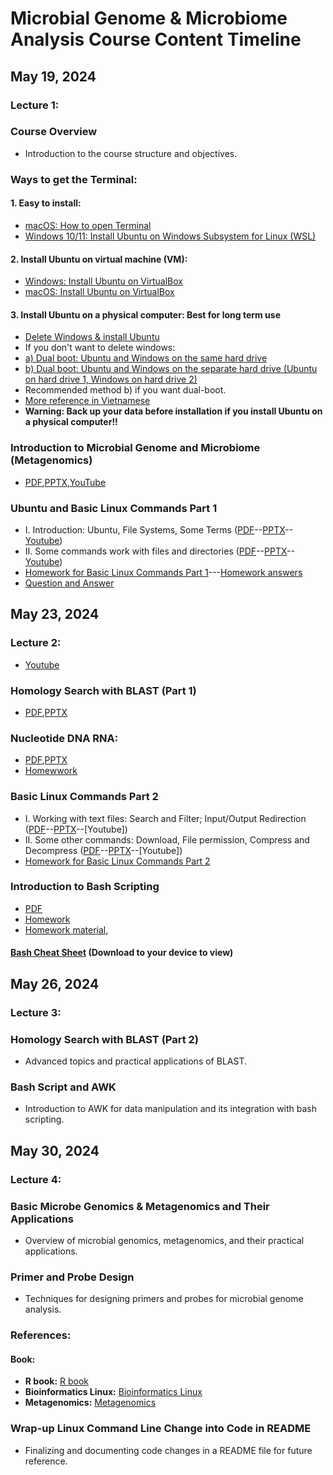 # Microbial Genome & Microbiome Analysis Course Content Timeline

## May 19, 2024
### Lecture 1: 
### Course Overview
- Introduction to the course structure and objectives.

### Ways to get the Terminal:  

#### **1. Easy to install**:  
- [macOS: How to open Terminal](https://support.apple.com/en-vn/guide/terminal/apd5265185d-f365-44cb-8b09-71a064a42125/mac)
- [Windows 10/11: Install Ubuntu on Windows Subsystem for Linux (WSL)](https://canonical-ubuntu-wsl.readthedocs-hosted.com/en/latest/guides/install-ubuntu-wsl2/)
#### **2. Install Ubuntu on virtual machine (VM):**
- [Windows: Install Ubuntu on VirtualBox](https://www.youtube.com/watch?v=ngJQPt-xEeo)
- [macOS: Install Ubuntu on VirtualBox](https://www.youtube.com/watch?v=b_tOialCSXE)
#### **3. Install Ubuntu on a physical computer: Best for long term use**
- [Delete Windows & install Ubuntu](https://www.youtube.com/watch?v=oZcvqfWf_ps&t=100s)
- If you don't want to delete windows:
- [a) Dual boot: Ubuntu and Windows on the same hard drive](https://www.youtube.com/watch?v=GXxTxBPKecQ&t=229s)  
- [b) Dual boot: Ubuntu and Windows on the separate hard drive (Ubuntu on hard drive 1, Windows on hard drive 2)](https://www.youtube.com/watch?v=KX85vZ3ANVk)
- Recommended method b) if you want dual-boot.  
- [More reference in Vietnamese](https://www.youtube.com/watch?v=oZcvqfWf_ps&t=100s)
- **Warning: Back up your data before installation if you install Ubuntu on a physical computer!!**


### Introduction to Microbial Genome and Microbiome (Metagenomics)
- [PDF](https://github.com/UeenHuynh/MGMA_2024/blob/main/lecture%201/Introduction_to_Microbial_Genome_and_Microbiome_20240519.pdf),[PPTX](https://github.com/UeenHuynh/MGMA_2024/blob/main/lecture%201/Introduction_to_Microbial_Genome_and_Microbiome_20240519.pptx),[YouTube](https://www.youtube.com/watch?v=epMAMIo0AOo&t=6s)

### Ubuntu and Basic Linux Commands Part 1 
- I. Introduction: Ubuntu, File Systems, Some Terms   ([PDF](https://github.com/UeenHuynh/MGMA_2024/blob/main/lecture%201/Ubuntu_and_basic_Linux_commands_part_1/Ubuntu_and_basic_Linux_commmands_part1_1_IntroductionUbuntu_FileSystems_SomeTerms%20.pdf)--[PPTX](https://github.com/UeenHuynh/MGMA_2024/blob/main/lecture%201/Ubuntu_and_basic_Linux_commands_part_1/Ubuntu_and_basic_Linux_commmands_part1_1_IntroductionUbuntu_FileSystems_SomeTerms%20.pptx)--[Youtube](https://www.youtube.com/watch?v=5mYu5BOCvKc&list=PLXtgXP89Tyn-cldf3rwqsCh5nR031OD-s&index=2))
- II. Some commands work with files and directories   ([PDF](https://github.com/UeenHuynh/MGMA_2024/blob/main/lecture%201/Ubuntu_and_basic_Linux_commands_part_1/Ubuntu_and_basic_Linux_commmands_part1_2_Some_commands_work_with_files_and_directories.pdf)--[PPTX](https://github.com/UeenHuynh/MGMA_2024/blob/main/lecture%201/Ubuntu_and_basic_Linux_commands_part_1/Ubuntu_and_basic_Linux_commmands_part1_2_Some_commands_work_with_files_and_directories.pptx)--[Youtube](https://www.youtube.com/watch?v=NHq5sqyhybM&list=PLXtgXP89Tyn-cldf3rwqsCh5nR031OD-s&index=3))
- [Homework for Basic Linux Commands Part 1](https://github.com/UeenHuynh/MGMA_2024/blob/main/lecture%201/Ubuntu_and_basic_Linux_commands_part_1/Homework_basic_Linux_commands_part1.pdf)---[Homework answers](https://github.com/UeenHuynh/MGMA_2024/blob/main/lecture%201/Ubuntu_and_basic_Linux_commands_part_1/HomeworkAnswers_basic_Linux_commands_part1.pdf)
- [Question and Answer](https://github.com/UeenHuynh/MGMA_2024/blob/main/lecture%201/Questions%26Answers.md)


## May 23, 2024
### Lecture 2: 
- [Youtube](https://www.youtube.com/watch?v=o078r7GYGfA)
### Homology Search with BLAST (Part 1)
- [PDF](https://github.com/UeenHuynh/MGMA_2024/blob/main/lecture2/Homology%20search%20with%20BLAST/Lecture_2_2_Homology_Searching_with_BLAST.pdf),[PPTX](https://github.com/UeenHuynh/MGMA_2024/blob/main/lecture2/Homology%20search%20with%20BLAST/Lecture_2_2_Homology_Searching_with_BLAST.pptx)
### Nucleotide DNA RNA:
- [PDF](https://github.com/UeenHuynh/MGMA_2024/blob/main/lecture2/Homology%20search%20with%20BLAST/Lecture_2_1_Nucleotide_DNA_RNA.pdf),[PPTX](https://github.com/UeenHuynh/MGMA_2024/blob/main/lecture2/Homology%20search%20with%20BLAST/Lecture_2_1_Nucleotide_DNA_RNA.pptx)
- [Homewwork](https://github.com/UeenHuynh/MGMA_2024/blob/main/lecture2/Homology%20search%20with%20BLAST/Lecture_2_1_Nucleotide_DNA_RNA_Classwork.pdf)
### Basic Linux Commands Part 2
- I. Working with text files: Search and Filter; Input/Output Redirection ([PDF](https://github.com/UeenHuynh/MGMA_2024/blob/main/lecture2/2.%20basic%20Linux%20commands%20part%202/basic_Linux_commands_part2_I.Working_with_text_files.pdf)--[PPTX](https://github.com/UeenHuynh/MGMA_2024/blob/main/lecture2/2.%20basic%20Linux%20commands%20part%202/basic_Linux_commands_part2_I.Working_with_text_files.pptx)--[Youtube])
- II. Some other commands: Download, File permission, Compress and Decompress ([PDF](https://github.com/UeenHuynh/MGMA_2024/blob/main/lecture2/2.%20basic%20Linux%20commands%20part%202/basic_Linux_commands_part2_II.Other_commands_download-permission-compressing_and_decompress.pdf)--[PPTX](https://github.com/UeenHuynh/MGMA_2024/blob/main/lecture2/2.%20basic%20Linux%20commands%20part%202/basic_Linux_commands_part2_II.Other_commands_download-permission-compressing_and_decompress.pptx)--[Youtube])
- [Homework for Basic Linux Commands Part 2](https://github.com/UeenHuynh/MGMA_2024/blob/main/lecture2/2.%20basic%20Linux%20commands%20part%202/Homework_basic_Linux_commands_part2.pdf)
### Introduction to Bash Scripting
- [PDF](https://github.com/UeenHuynh/MGMA_2024/blob/main/lecture2/Introduction_to_bash_script_(1)_and%20_(2).pdf)
- [Homework](https://github.com/UeenHuynh/MGMA_2024/blob/main/lecture2/%5B2%5DBashscript(1)Homework.pdf)
- [Homework material](https://github.com/UeenHuynh/MGMA_2024/tree/main/lecture2/Script)[,](https://github.com/UeenHuynh/MGMA_2024/tree/main/lecture2/material)
#### [Bash Cheat Sheet](https://github.com/UeenHuynh/MGMA_2024/blob/main/lecture2/Bash_Cheat_Sheet.html) (Download to your device to view)

## May 26, 2024
### Lecture 3: 
### Homology Search with BLAST (Part 2)
- Advanced topics and practical applications of BLAST.

### Bash Script and AWK
- Introduction to AWK for data manipulation and its integration with bash scripting.

## May 30, 2024
### Lecture 4: 
### Basic Microbe Genomics & Metagenomics and Their Applications
- Overview of microbial genomics, metagenomics, and their practical applications.

### Primer and Probe Design
- Techniques for designing primers and probes for microbial genome analysis.

### References:
#### Book:
- **R book:** [R book](https://github.com/UeenHuynh/MGMA_2024/tree/main/Book/R)
- **Bioinformatics Linux:** [Bioinformatics Linux](https://github.com/UeenHuynh/MGMA_2024/tree/main/Book/bioinformatics_linux)
- **Metagenomics:** [Metagenomics](https://github.com/UeenHuynh/MGMA_2024/tree/main/Book/metagenomics)


### Wrap-up Linux Command Line Change into Code in README
- Finalizing and documenting code changes in a README file for future reference.


